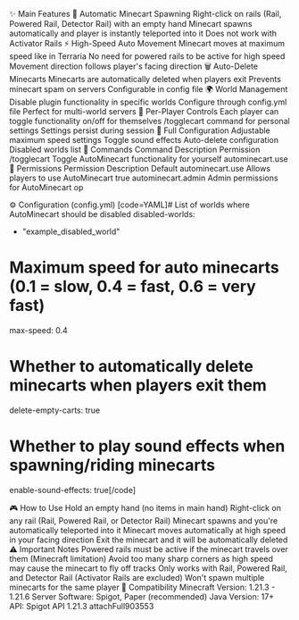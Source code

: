 ✨ Main Features
🚂 Automatic Minecart Spawning
Right-click on rails (Rail, Powered Rail, Detector Rail) with an empty hand
Minecart spawns automatically and player is instantly teleported into it
Does not work with Activator Rails
⚡ High-Speed Auto Movement
Minecart moves at maximum speed like in Terraria
No need for powered rails to be active for high speed
Movement direction follows player's facing direction
🗑️ Auto-Delete Minecarts
Minecarts are automatically deleted when players exit
Prevents minecart spam on servers
Configurable in config file
🌍 World Management
Disable plugin functionality in specific worlds
Configure through config.yml file
Perfect for multi-world servers
👤 Per-Player Controls
Each player can toggle functionality on/off for themselves
/togglecart command for personal settings
Settings persist during session
🔧 Full Configuration
Adjustable maximum speed settings
Toggle sound effects
Auto-delete configuration
Disabled worlds list
📝 Commands
Command Description Permission
/togglecart Toggle AutoMinecart functionality for yourself autominecart.use
🔐 Permissions
Permission Description Default
autominecart.use Allows players to use AutoMinecart true
autominecart.admin Admin permissions for AutoMinecart op

⚙️ Configuration (config.yml)
[code=YAML]# List of worlds where AutoMinecart should be disabled
disabled-worlds:
  - "example_disabled_world"

# Maximum speed for auto minecarts (0.1 = slow, 0.4 = fast, 0.6 = very fast)
max-speed: 0.4

# Whether to automatically delete minecarts when players exit them
delete-empty-carts: true

# Whether to play sound effects when spawning/riding minecarts
enable-sound-effects: true[/code]

🎮 How to Use
Hold an empty hand (no items in main hand)
Right-click on any rail (Rail, Powered Rail, or Detector Rail)
Minecart spawns and you're automatically teleported into it
Minecart moves automatically at high speed in your facing direction
Exit the minecart and it will be automatically deleted
⚠️ Important Notes
Powered rails must be active if the minecart travels over them (Minecraft limitation)
Avoid too many sharp corners as high speed may cause the minecart to fly off tracks
Only works with Rail, Powered Rail, and Detector Rail (Activator Rails are excluded)
Won't spawn multiple minecarts for the same player
🔧 Compatibility
Minecraft Version: 1.21.3 - 1.21.6
Server Software: Spigot, Paper (recommended)
Java Version: 17+
API: Spigot API 1.21.3
attachFull903553
